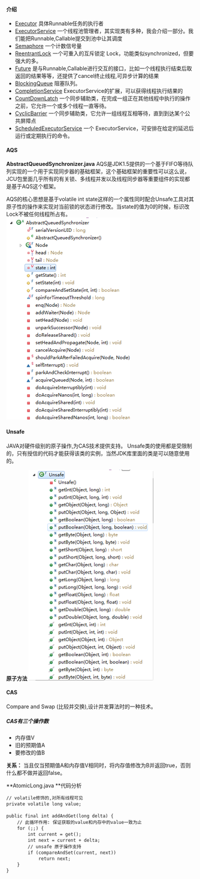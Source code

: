 #### 介绍

- [Executor](executor.md) 具体Runnable任务的执行者
- [ExecutorService](executorService.md) 一个线程池管理者，其实现类有多种，我会介绍一部分。我们能把Runnable,Callable提交到池中让其调度
- [Semaphore](semaphore.md) 一个计数信号量
- [ReentrantLock](reentrantLock.md) 一个可重入的互斥锁定 Lock，功能类似synchronized，但要强大的多。
- [Future](future.md) 是与Runnable,Callable进行交互的接口，比如一个线程执行结束后取返回的结果等等，还提供了cancel终止线程,可异步计算的结果
- [BlockingQueue](blockingQueue.md) 阻塞队列。
- [CompletionService](completionService.md) ExecutorService的扩展，可以获得线程执行结果的
- [CountDownLatch](countDownLatch.md) 一个同步辅助类，在完成一组正在其他线程中执行的操作之前，它允许一个或多个线程一直等待。 
- [CyclicBarrier](cyclicBarrier.md) 一个同步辅助类，它允许一组线程互相等待，直到到达某个公共屏障点 
- [ScheduledExecutorService](scheduledExecutorService.md) 一个 ExecutorService，可安排在给定的延迟后运行或定期执行的命令。


#### AQS
**AbstractQueuedSynchronizer.java**
AQS是JDK1.5提供的一个基于FIFO等待队列实现的一个用于实现同步器的基础框架，这个基础框架的重要性可以这么说，JCU包里面几乎所有的有关锁、多线程并发以及线程同步器等重要组件的实现都是基于AQS这个框架。

AQS的核心思想是基于volatile int state这样的一个属性同时配合Unsafe工具对其原子性的操作来实现对当前锁的状态进行修改。当state的值为0的时候，标识改Lock不被任何线程所占有。
![](/image/thread/AbstractQueuedSynchronizer.png)


#### Unsafe
JAVA对硬件级别的原子操作,为CAS技术提供支持。
Unsafe类的使用都是受限制的，只有授信的代码才能获得该类的实例，当然JDK库里面的类是可以随意使用的。

**原子方法**
![](/image/thread/unsafe.png)


#### CAS
Compare and Swap (比较并交换),设计并发算法时的一种技术。

##### CAS有三个操作数
- 内存值V
- 旧的预期值A
- 要修改的值B

**关系：** 当且仅当预期值A和内存值V相同时，将内存值修改为B并返回true，否则什么都不做并返回false。

**AtomicLong.java **代码分析

    // volatile修饰的,对所有线程可见
    private volatile long value;
    
    public final int addAndGet(long delta) {
        // 此循环作用: 保证获取的value和内存中的value一致为止
        for (;;) {
            int current = get();
            int next = current + delta;
            // unsafe 原子操作支持
            if (compareAndSet(current, next))
                return next;
        }
    }

